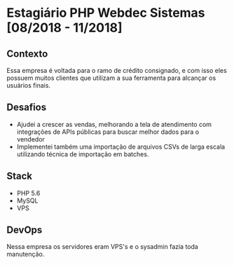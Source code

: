 # Estagiário PHP Webdec Sistemas [08/2018 - 11/2018]

## Contexto
Essa empresa é voltada para o ramo de crédito consignado, e com isso eles possuem muitos clientes que utilizam a sua ferramenta para alcançar os usuários finais.

## Desafios
- Ajudei a crescer as vendas, melhorando a tela de atendimento com integrações de APIs públicas para buscar melhor dados para o vendedor
- Implementei também uma importação de arquivos CSVs de larga escala utilizando técnica de importação em batches.

## Stack
- PHP 5.6
- MySQL
- VPS

## DevOps
Nessa empresa os servidores eram VPS's e o sysadmin fazia toda manutenção.
